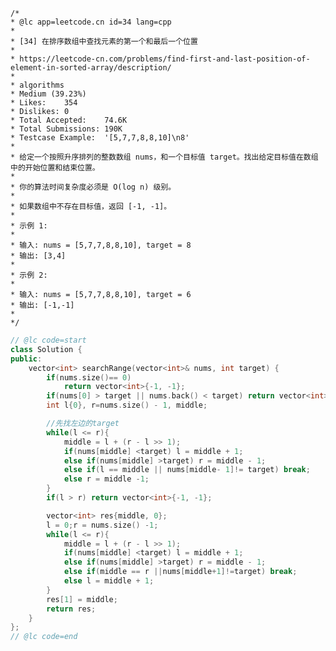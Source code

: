    /*
    * @lc app=leetcode.cn id=34 lang=cpp
    *
    * [34] 在排序数组中查找元素的第一个和最后一个位置
    *
    * https://leetcode-cn.com/problems/find-first-and-last-position-of-element-in-sorted-array/description/
    *
    * algorithms
    * Medium (39.23%)
    * Likes:    354
    * Dislikes: 0
    * Total Accepted:    74.6K
    * Total Submissions: 190K
    * Testcase Example:  '[5,7,7,8,8,10]\n8'
    *
    * 给定一个按照升序排列的整数数组 nums，和一个目标值 target。找出给定目标值在数组中的开始位置和结束位置。
    * 
    * 你的算法时间复杂度必须是 O(log n) 级别。
    * 
    * 如果数组中不存在目标值，返回 [-1, -1]。
    * 
    * 示例 1:
    * 
    * 输入: nums = [5,7,7,8,8,10], target = 8
    * 输出: [3,4]
    * 
    * 示例 2:
    * 
    * 输入: nums = [5,7,7,8,8,10], target = 6
    * 输出: [-1,-1]
    * 
    */
```C++
// @lc code=start
class Solution {
public:
    vector<int> searchRange(vector<int>& nums, int target) {
        if(nums.size()== 0)
            return vector<int>{-1, -1};
        if(nums[0] > target || nums.back() < target) return vector<int>{-1, -1};
        int l{0}, r=nums.size() - 1, middle;

        //先找左边的target
        while(l <= r){
            middle = l + (r - l >> 1);
            if(nums[middle] <target) l = middle + 1;
            else if(nums[middle] >target) r = middle - 1;
            else if(l == middle || nums[middle- 1]!= target) break;
            else r = middle -1;
        }
        if(l > r) return vector<int>{-1, -1};

        vector<int> res{middle, 0};
        l = 0;r = nums.size() -1;
        while(l <= r){
            middle = l + (r - l >> 1);
            if(nums[middle] <target) l = middle + 1;
            else if(nums[middle] >target) r = middle - 1;
            else if(middle == r ||nums[middle+1]!=target) break;
            else l = middle + 1;
        }
        res[1] = middle;
        return res;
    }
};
// @lc code=end
```
